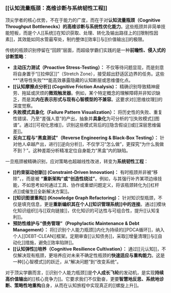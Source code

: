 ### [[认知流量瓶颈：高维诊断与系统韧性工程]]

顶尖学者的核心优势，不在于能力的广度，而在于对**认知流量瓶颈（Cognitive Throughput Bottlenecks）**的**高维诊断与系统性优化能力**。这些瓶颈并非简单技能短板，而是个人[[系统]]在知识获取、处理、转化及输出路径上的[[限制性因素]]，其效能如同水管最窄处，制约整体[[效率]]与[[价值输出]]的极限。

传统的瓶颈识别停留在“回顾”层面，而超级学霸们实践的是一种**前瞻性、侵入式的诊断策略**：

*   **主动压力测试（Proactive Stress-Testing）：** 不仅等待问题显现，而是刻意将自身置于“[[拉伸区]]”（Stretch Zone），接受超出舒适区边界的任务。这些**“诱导性失败”**能高效暴露隐藏的认知断层或思维僵化点。
*   **[[认知摩擦点分析]] (Cognitive Friction Analysis)：** 精确识别导致精神疲劳、拖延或厌烦的**微观触发器**。例如，某个特定概念的理解障碍并非知识缺乏，而是其**内在表示形式与现有心智模型的不兼容**。这要求对[[思维纹理]]的深度觉察。
*   **失败模式具象化（Failure Pattern Visualization）：** 将历史性的失败、重复性错误、乃至“差强人意”的产出，抽象并**具象化**为可分析的“[[失败模式]]图谱”。通过[[可视化思维]]，识别这些模式背后的[[隐含假设]]或[[深层思维偏差]]。
*   **反向工程与“黑盒测试”（Reverse Engineering & Black-Box Testing）：** 针对他人卓越产出，进行[[逆向分析]]，不仅学习“怎么做”，更探究“为什么我做不到？”。这种差距分析精准定位自身能力“黑盒”内的缺陷。

一旦瓶颈被精确识别，应对策略也超越线性改进，转变为**系统韧性工程**：

*   **[[约束驱动创新]] (Constraint-Driven Innovation)：** 有时瓶颈并非被“移除”，，而是被 **“重新架构”或“创造性绕过”**。例如，与其强行补齐某项边缘技能，不如思考如何通过工具、协作或重塑问题定义，将该瓶颈转化为[[杠杆点]]或催生[[全新解决方案]]。
*   **[[知识图谱重构]] (Knowledge Graph Refactoring)：** 针对知识型瓶颈，不仅是填充信息，更是**重新编织其在个人[[知识管理系统]]中的连接**。通过[[模块化知识组织]]与[[双向链接]]，优化知识的可达性与可组合性，提升[[认知复利]]。
*   **预防性维护与“债务管理”（Prophylactic Maintenance & Debt Management）：** 将[[识别个人能力瓶颈]]内化为持续的[[PDCA循环]]，纳入个人[[DEBT-CLEAN]]框架。定期审查[[认知债务]]，采取[[增量清理]]与[[自动化]]措施，避免[[效率陷阱]]。
*   **[[认知弹性]]培养（Cognitive Resilience Cultivation）：** 通过[[元认知]]，不仅解决现有瓶颈，更培养应对未来不确定性瓶颈的**快速适应与重构能力**。这是一种[[心智模式]]的跃迁，从“解决问题”到“改变系统”。

对于顶尖学霸而言，[[识别个人能力瓶颈]]是**个人成长飞轮**的发动机，是实现**持续高价值输出**的[[核心竞争力]]。它要求我们不仅勤奋，更要**智慧地反思、系统地诊断、策略性地重构**自身，从而在认知旅程中实现真正的[[螺旋上升]]。